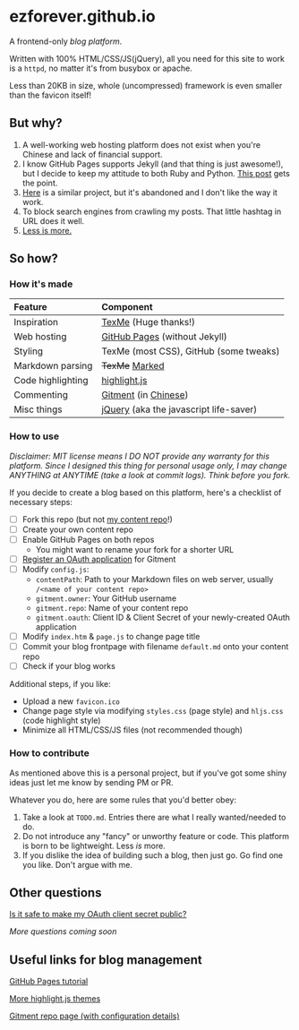 # ezforever.github.io
A frontend-only *blog platform*.

Written with 100% HTML/CSS/JS(jQuery), all you need for this site to work is a `httpd`, no matter it's from busybox or apache.

Less than 20KB in size, whole (uncompressed) framework is even smaller than the favicon itself!

## But why?
1. A well-working web hosting platform does not exist when you're Chinese and lack of financial support.
2. I know GitHub Pages supports Jekyll (and that thing is just awesome!), but I decide to keep my attitude to both Ruby and Python. [This post](https://www.hackerfactor.com/blog/index.php?/archives/825-8-Reasons-Python-Sucks.html) gets the point.
3. [Here](https://github.com/hugcoday/hugcoday.github.com) is a similar project, but it's abandoned and I don't like the way it work.
4. To block search engines from crawling my posts. That little hashtag in URL does it well.
5. [Less is more.](https://motherfuckingwebsite.com/)

## So how?

### How it's made
| Feature  | Component |
| :------- | :-------- |
| Inspiration | [TexMe][1] (Huge thanks!) |
| Web hosting | [GitHub Pages][2] (without Jekyll) |
| Styling | TexMe (most CSS), GitHub (some tweaks) |
| Markdown parsing | ~~TexMe~~ [Marked][3] |
| Code highlighting | [highlight.js][4] |
| Commenting | [Gitment][5] (in [Chinese][6]) |
| Misc things | [jQuery][N] (aka the javascript life-saver) |

[1]: https://github.com/susam/texme
[2]: https://pages.github.com/
[3]: https://marked.js.org/
[4]: https://highlightjs.org/
[5]: https://github.com/imsun/gitment
[6]: https://github.com/imsun/gitment/issues/104
[N]: https://jquery.com/

### How to use
*Disclaimer: MIT license means I DO NOT provide any warranty for this platform. Since I designed this thing for personal usage only, I may change ANYTHING at ANYTIME (take a look at commit logs). Think before you fork.*

If you decide to create a blog based on this platform, here's a checklist of necessary steps:
- [ ] Fork this repo (but not [my content repo](https://github.com/EZForever/blog)!)
- [ ] Create your own content repo
- [ ] Enable GitHub Pages on both repos
  - You might want to rename your fork for a shorter URL
- [ ] [Register an OAuth application](https://github.com/settings/applications/new) for Gitment
- [ ] Modify `config.js`:
  - `contentPath`: Path to your Markdown files on web server, usually `/<name of your content repo>`
  - `gitment.owner`: Your GitHub username
  - `gitment.repo`: Name of your content repo
  - `gitment.oauth`: Client ID & Client Secret of your newly-created OAuth application
- [ ] Modify `index.htm` & `page.js` to change page title
- [ ] Commit your blog frontpage with filename `default.md` onto your content repo
- [ ] Check if your blog works

Additional steps, if you like:
- Upload a new `favicon.ico`
- Change page style via modifying `styles.css` (page style) and `hljs.css` (code highlight style)
- Minimize all HTML/CSS/JS files (not recommended though)

### How to contribute
As mentioned above this is a personal project, but if you've got some shiny ideas just let me know by sending PM or PR.

Whatever you do, here are some rules that you'd better obey:
1. Take a look at `TODO.md`. Entries there are what I really wanted/needed to do.
2. Do not introduce any "fancy" or unworthy feature or code. This platform is born to be lightweight. Less *is* more.
3. If you dislike the idea of building such a blog, then just go. Go find one you like. Don't argue with me.

## Other questions
[Is it safe to make my OAuth client secret public?](https://github.com/imsun/gitment#about-security)

*More questions coming soon*

## Useful links for blog management
[GitHub Pages tutorial](https://help.github.com/en/categories/github-pages-basics)

[More highlight.js themes](https://github.com/highlightjs/highlight.js/tree/master/src/styles)

[Gitment repo page (with configuration details)][5]

